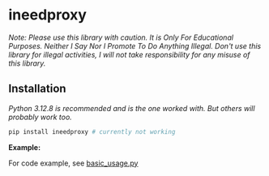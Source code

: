 # ineedproxy

*Note: Please use this library with caution.
It is Only For Educational Purposes.
Neither I Say Nor I Promote To Do Anything Illegal.
Don't use this library for illegal activities, I
will not take responsibility for any misuse of this library.*

## Installation

*Python 3.12.8 is recommended and is the one worked with. But others will probably work too.*

```bash
pip install ineedproxy # currently not working
```

**Example:**

For code example, see [basic_usage.py](https://github.com/paul-hartwich/ineedproxy/blob/master/example/basic_usage.py)


